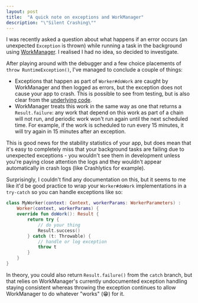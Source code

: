 ```yaml
---
layout: post
title:  "A quick note on exceptions and WorkManager"
description: "\"Silent Crashing\""
---
```


I was recently asked a question about what happens if an error occurs (an unexpected `Exception` is thrown) while running a task in the background using [WorkManager](https://developer.android.com/topic/libraries/architecture/workmanager). I realised I had no idea, so decided to investigate.

After playing around with the debugger and a few choice placements of `throw RuntimeException()`, I've managed to conclude a couple of things:

 - Exceptions that happen as part of `Worker#doWork` are caught by WorkManager and then logged as errors, but the exception does not cause your app to crash. This is possible to see from testing, but is also clear from the [underlying code](https://android.googlesource.com/platform/frameworks/support.git/+/refs/heads/androidx-work-release/work/work-runtime/src/main/java/androidx/work/Worker.kt#102).
- WorkManager treats this work in the same way as one that returns a `Result.failure`: any work that depend on this work as part of a chain will not run, and periodic work won't run again until the next scheduled time. For example, if the work is scheduled to run every 15 minutes, it will try again in 15 minutes after an exception.

This is good news for the stability statistics of your app, but does mean that it's easy to completely miss that your background tasks are failing due to unexpected exceptions - you wouldn't see them in development unless you're paying close attention the logs and they wouldn't appear automatically in crash logs (like Crashlytics for example).

 Surprisingly, I couldn't find any documentation on this, but it seems to me like it'd be good practice to wrap your `Worker#doWork` implementations in a `try-catch` so you can handle exceptions like so:

```kotlin
class MyWorker(context: Context, workerParams: WorkerParameters) :
    Worker(context, workerParams) {
    override fun doWork(): Result {
        return try {
            // do your thing
            Result.success()
        } catch (t: Throwable) {
            // handle or log exception
            throw t
        }
    }
}
```

In theory, you could also return `Result.failure()` from the `catch` branch, but that relies on WorkManager's currently undocumented exception handling staying consistent whereas throwing the exception continues to allow WorkManager to do whatever "works" (😁) for it.